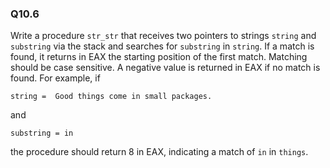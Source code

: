 
### Q10.6

Write a procedure `str_str` that receives two pointers to strings `string` and `substring` via the stack and searches for `substring` in `string`. If a match is found, it returns in EAX the starting position of the first match. Matching should be case sensitive. A negative value is returned in EAX if no match is found. For example,
if
```
string =  Good things come in small packages.
```
and
```
substring = in
```
the procedure should return 8 in EAX, indicating a match of `in` in `things`.